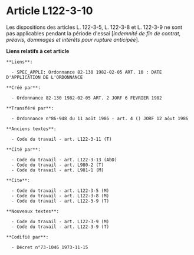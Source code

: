 # Article L122-3-10

Les dispositions des articles L. 122-3-5, L. 122-3-8 et L. 122-3-9 ne sont pas applicables pendant la période d'essai
[*indemnité de fin de contrat, préavis, dommages et intérêts pour rupture anticipée*].

**Liens relatifs à cet article**

	**Liens**:

	  - SPEC_APPLI: Ordonnance 82-130 1982-02-05 ART. 10 : DATE D'APPLICATION DE L'ORDONNANCE

	**Créé par**:

	  - Ordonnance 82-130 1982-02-05 ART. 2 JORF 6 FEVRIER 1982

	**Transféré par**:

	  - Ordonnance n°86-948 du 11 août 1986 - art. 4 () JORF 12 aôut 1986

	**Anciens textes**:

	  - Code du travail - art. L122-3-11 (T)

	**Cité par**:

	  - Code du travail - art. L122-3-13 (AbD)
	  - Code du travail - art. L980-2 (T)
	  - Code du travail - art. L981-1 (M)

	**Cite**:

	  - Code du travail - art. L122-3-5 (M)
	  - Code du travail - art. L122-3-8 (M)
	  - Code du travail - art. L122-3-9 (T)

	**Nouveaux textes**:

	  - Code du travail - art. L122-3-9 (M)
	  - Code du travail - art. L122-3-9 (T)

	**Codifié par**:

	  - Décret n°73-1046 1973-11-15
